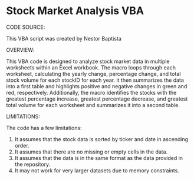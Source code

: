 # Stock Market Analysis VBA

CODE SOURCE:

This VBA script was created by Nestor Baptista

OVERVIEW:

This VBA code is designed to analyze stock market data in multiple worksheets within an Excel workbook. The macro loops through each worksheet, calculating the yearly change, percentage change, and total stock volume for each stockID for each year. it then summarizes the data into a first table and highlights positive and negative changes in green and red, respectively. Additionally, the macro identifies the stocks with the greatest percentage increase, greatest percentage decrease, and greatest total volume for each worksheet and summarizes it into a second table.

LIMITATIONS:

The code has a few limitations:
1. It assumes that the stock data is sorted by ticker and date in ascending order.
2. It assumes that there are no missing or empty cells in the data.
3. It assumes that the data is in the same format as the data provided in the repository.
4. It may not work for very larger datasets due to memory constraints.
